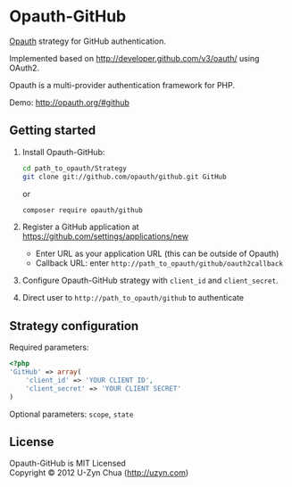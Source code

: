 Opauth-GitHub
=============
[Opauth][1] strategy for GitHub authentication.

Implemented based on http://developer.github.com/v3/oauth/ using OAuth2.

Opauth is a multi-provider authentication framework for PHP.

Demo: http://opauth.org/#github

Getting started
----------------
1. Install Opauth-GitHub:
   ```bash
   cd path_to_opauth/Strategy
   git clone git://github.com/opauth/github.git GitHub
   ```
   or
   ```bash
   composer require opauth/github
   ```

2. Register a GitHub application at https://github.com/settings/applications/new
   - Enter URL as your application URL (this can be outside of Opauth)
   - Callback URL: enter `http://path_to_opauth/github/oauth2callback`
   
3. Configure Opauth-GitHub strategy with `client_id` and `client_secret`.

4. Direct user to `http://path_to_opauth/github` to authenticate


Strategy configuration
----------------------

Required parameters:

```php
<?php
'GitHub' => array(
	'client_id' => 'YOUR CLIENT ID',
	'client_secret' => 'YOUR CLIENT SECRET'
)
```

Optional parameters:
`scope`, `state`

License
---------
Opauth-GitHub is MIT Licensed  
Copyright © 2012 U-Zyn Chua (http://uzyn.com)

[1]: https://github.com/opauth/opauth
